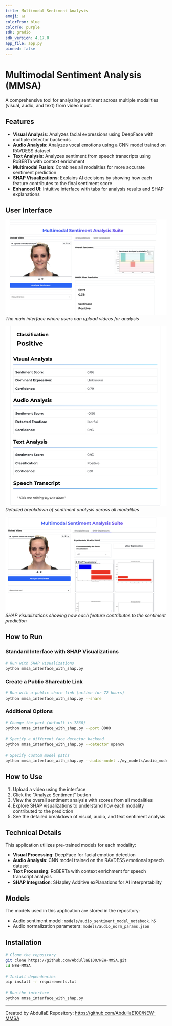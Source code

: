 ```yaml
---
title: Multimodal Sentiment Analysis
emoji: 📊
colorFrom: blue
colorTo: purple
sdk: gradio
sdk_version: 4.17.0
app_file: app.py
pinned: false
---
```


# Multimodal Sentiment Analysis (MMSA)

A comprehensive tool for analyzing sentiment across multiple modalities (visual, audio, and text) from video input.

## Features

- **Visual Analysis**: Analyzes facial expressions using DeepFace with multiple detector backends
- **Audio Analysis**: Analyzes vocal emotions using a CNN model trained on RAVDESS dataset
- **Text Analysis**: Analyzes sentiment from speech transcripts using RoBERTa with context enrichment
- **Multimodal Fusion**: Combines all modalities for more accurate sentiment prediction
- **SHAP Visualizations**: Explains AI decisions by showing how each feature contributes to the final sentiment score
- **Enhanced UI**: Intuitive interface with tabs for analysis results and SHAP explanations

## User Interface

![Upload Media UI](images/upload%20media%20ui.png)
*The main interface where users can upload videos for analysis*

![Sentiment Breakdown](images/Sentiment%20breakdown.png)
*Detailed breakdown of sentiment analysis across all modalities*

![SHAP Analysis](images/Shap%20Analysis.png)
*SHAP visualizations showing how each feature contributes to the sentiment prediction*

## How to Run

### Standard Interface with SHAP Visualizations

```bash
# Run with SHAP visualizations
python mmsa_interface_with_shap.py
```

### Create a Public Shareable Link

```bash
# Run with a public share link (active for 72 hours)
python mmsa_interface_with_shap.py --share
```

### Additional Options

```bash
# Change the port (default is 7860)
python mmsa_interface_with_shap.py --port 8000

# Specify a different face detector backend
python mmsa_interface_with_shap.py --detector opencv

# Specify custom model paths
python mmsa_interface_with_shap.py --audio-model ./my_models/audio_model.h5 --norm-params ./my_models/norm_params.json
```

## How to Use

1. Upload a video using the interface
2. Click the "Analyze Sentiment" button
3. View the overall sentiment analysis with scores from all modalities
4. Explore SHAP visualizations to understand how each modality contributed to the prediction
5. See the detailed breakdown of visual, audio, and text sentiment analysis

## Technical Details

This application utilizes pre-trained models for each modality:
- **Visual Processing**: DeepFace for facial emotion detection
- **Audio Analysis**: CNN model trained on the RAVDESS emotional speech dataset
- **Text Processing**: RoBERTa with context enrichment for speech transcript analysis
- **SHAP Integration**: SHapley Additive exPlanations for AI interpretability

## Models

The models used in this application are stored in the repository:
- Audio sentiment model: `models/audio_sentiment_model_notebook.h5`
- Audio normalization parameters: `models/audio_norm_params.json`

## Installation

```bash
# Clone the repository
git clone https://github.com/AbdullaE100/NEW-MMSA.git
cd NEW-MMSA

# Install dependencies
pip install -r requirements.txt

# Run the interface
python mmsa_interface_with_shap.py
```

---

Created by AbdullaE 
Repository: https://github.com/AbdullaE100/NEW-MMSA 